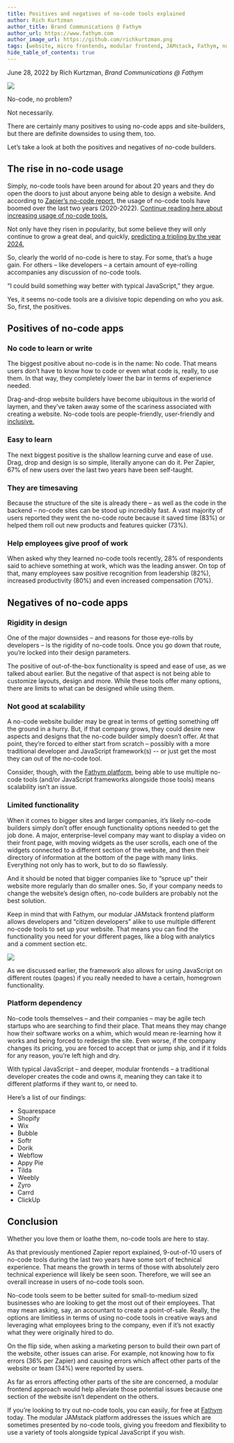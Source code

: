 ```yaml
---
title: Positives and negatives of no-code tools explained
author: Rich Kurtzman
author_title: Brand Communications @ Fathym
author_url: https://www.fathym.com
author_image_url: https://github.com/richkurtzman.png
tags: [website, micro frontends, modular frontend, JAMstack, Fathym, no-code, no code tool]
hide_table_of_contents: true
---
```


June 28, 2022 by Rich Kurtzman, _Brand Communications @ Fathym_

![](https://www.fathym.com/img/nocodenice.png) 

No-code, no problem?  

Not necessarily.  

There are certainly many positives to using no-code apps and site-builders, but there are definite downsides to using them, too.  

Let’s take a look at both the positives and negatives of no-code builders.  

## The rise in no-code usage 

Simply, no-code tools have been around for about 20 years and they do open the doors to just about anyone being able to design a website. And according to [Zapier’s no-code report](https://zapier.com/blog/no-code-report/), the usage of no-code tools have boomed over the last two years (2020-2022). [Continue reading here about increasing usage of no-code tools.](https://www.fathym.com/blog/articles/2022/july/2022-07-05-no-code-tools-usage-will-increase)

Not only have they risen in popularity, but some believe they will only continue to grow a great deal, and quickly, [predicting a tripling by the year 2024.](https://www.fathym.com/blog/articles/2022/march/2022-03-04-analyst-says-no-code-space-expected-to-grow-three-times) 

So, clearly the world of no-code is here to stay. For some, that’s a huge gain. For others – like developers – a certain amount of eye-rolling accompanies any discussion of no-code tools.  

“I could build something way better with typical JavaScript,” they argue.  

Yes, it seems no-code tools are a divisive topic depending on who you ask. So, first, the positives.  

## Positives of no-code apps 

### No code to learn or write 

The biggest positive about no-code is in the name: No code. That means users don’t have to know how to code or even what code is, really, to use them. In that way, they completely lower the bar in terms of experience needed.  

Drag-and-drop website builders have become ubiquitous in the world of laymen, and they’ve taken away some of the scariness associated with creating a website. No-code tools are people-friendly, user-friendly and [inclusive.](https://www.fathym.com/blog/articles/2022/june/2022-06-02-inclusivity-with-low-and-no-code) 

### Easy to learn 

The next biggest positive is the shallow learning curve and ease of use. Drag, drop and design is so simple, literally anyone can do it. Per Zapier, 67% of new users over the last two years have been self-taught.  

### They are timesaving 

Because the structure of the site is already there – as well as the code in the backend – no-code sites can be stood up incredibly fast. A vast majority of users reported they went the no-code route because it saved time (83%) or helped them roll out new products and features quicker (73%).  

### Help employees give proof of work 

When asked why they learned no-code tools recently, 28% of respondents said to achieve something at work, which was the leading answer. On top of that, many employees saw positive recognition from leadership (82%), increased productivity (80%) and even increased compensation (70%).  

## Negatives of no-code apps 

### Rigidity in design 

One of the major downsides – and reasons for those eye-rolls by developers – is the rigidity of no-code tools. Once you go down that route, you’re locked into their design parameters.  

The positive of out-of-the-box functionality is speed and ease of use, as we talked about earlier. But the negative of that aspect is not being able to customize layouts, design and more. While these tools offer many options, there are limits to what can be designed while using them.  

### Not good at scalability 

A no-code website builder may be great in terms of getting something off the ground in a hurry. But, if that company grows, they could desire new aspects and designs that the no-code builder simply doesn’t offer. At that point, they’re forced to either start from scratch – possibly with a more traditional developer and JavaScript framework(s) -- or just get the most they can out of the no-code tool.  

Consider, though, with the [Fathym platform,](https://www.fathym.com/dashboard) being able to use multiple no-code tools (and/or JavaScript frameworks alongside those tools) means scalability isn’t an issue. 

### Limited functionality 

When it comes to bigger sites and larger companies, it’s likely no-code builders simply don’t offer enough functionality options needed to get the job done. A major, enterprise-level company may want to display a video on their front page, with moving widgets as the user scrolls, each one of the widgets connected to a different section of the website, and then their directory of information at the bottom of the page with many links. Everything not only has to work, but to do so flawlessly.  

And it should be noted that bigger companies like to “spruce up” their website more regularly than do smaller ones. So, if your company needs to change the website’s design often, no-code builders are probably not the best solution.  

Keep in mind that with Fathym, our modular JAMstack frontend platform allows developers and “citizen developers” alike to use multiple different no-code tools to set up your website. That means you can find the functionality you need for your different pages, like a blog with analytics and a comment section etc. 

![](https://www.fathym.com/img/MFER2.png)

As we discussed earlier, the framework also allows for using JavaScript on different routes (pages) if you really needed to have a certain, homegrown functionality.  

### Platform dependency 

No-code tools themselves – and their companies – may be agile tech startups who are searching to find their place. That means they may change how their software works on a whim, which would mean re-learning how it works and being forced to redesign the site. Even worse, if the company changes its pricing, you are forced to accept that or jump ship, and if it folds for any reason, you’re left high and dry. 

With typical JavaScript – and deeper, modular frontends – a traditional developer creates the code and owns it, meaning they can take it to different platforms if they want to, or need to.  

Here’s a list of our findings: 
- Squarespace 
- Shopify 
- Wix 
- Bubble 
- Softr 
- Dorik 
- Webflow 
- Appy Pie 
- Tilda 
- Weebly 
- Zyro 
- Carrd 
- ClickUp 

## Conclusion 

Whether you love them or loathe them, no-code tools are here to stay. 

As that previously mentioned Zapier report explained, 9-out-of-10 users of no-code tools during the last two years have some sort of technical experience. That means the growth in terms of those with absolutely zero technical experience will likely be seen soon. Therefore, we will see an overall increase in users of no-code tools soon.  

No-code tools seem to be better suited for small-to-medium sized businesses who are looking to get the most out of their employees. That may mean asking, say, an accountant to create a point-of-sale. Really, the options are limitless in terms of using no-code tools in creative ways and leveraging what employees bring to the company, even if it’s not exactly what they were originally hired to do.  

On the flip side, when asking a marketing person to build their own part of the website, other issues can arise. For example, not knowing how to fix errors (36% per Zapier) and causing errors which affect other parts of the website or team (34%) were reported by users.  

As far as errors affecting other parts of the site are concerned, a modular frontend approach would help alleviate those potential issues because one section of the website isn’t dependent on the others. 

If you’re looking to try out no-code tools, you can easily, for free at [Fathym](https://www.fathym.com/dashboard) today. The modular JAMstack platform addresses the issues which are sometimes presented by no-code tools, giving you freedom and flexibility to use a variety of tools alongside typical JavaScript if you wish. 